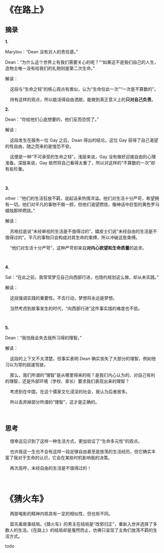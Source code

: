 # 《在路上》

## 摘录

**1.**

Marylou：“Dean 没有对人的责任感。”

Dean：“为什么这个世界上有我们需要关心的呢？”“如果这不是我们自己的人生，造物主唯一没有给我们的礼物则是第二次生命。”

解读：

    这段与“生命之轻”的核心观点有类似，认为“生命仅此一次”“一次是不算数的”。

    持有这样的观点，所以能活得自由洒脱，能做到真正意义上的**只对自己负责**。

**2.**    

Dean：“你给他们心底想要的，他们反而恐慌了。”

解读：

    这段发生在服务一位 Gay 之后，Dean 得出的结论。这位 Gay 获得了自己渴望的性自由，随之而来的是惶恐不安。

    这便是一种“不可承受的生命之轻”。浅层来说，Gay 没有做好迎接自由的心理准备。深层来说，Gay 依然将自己看得太重了，所以对这样的“不算数的一次”却有些珍重。

    

**3.**

other：“他们的生活狂放不羁，说起话来热情洋溢。他们对生活十分严苛，希望拥有一切。他们对平凡的事物不屑一顾，但他们渴望燃烧，像神话中巨型的黄色罗马蜡烛那样燃烧。”

解读：

    苏格拉底说“未经审视的生活是不值得过的”，嬉皮士们说“未经自由的生活是不值得过的”。平凡的事物只会构成对其生命的束缚，所以冲破这些束缚。

    “他们对生活十分严苛”，这种严苛却来自**对内心欲望和生命质量**的追求。

    

**4.**

Sal：“在此之前，我常常梦见自己向西部行进，也隐约规划这么做，却从未实践。”

解读：

    这段强调实践的重要性。不去行动，梦想将永远是梦想。

    当然考虑到故事发生的时代，“向西部行进”这件事实践的难度也不低。

    

**5.**

Dean：“我怕我会失去我所习得的理智。”

解读：

    这段的上下文不太清楚，但事实表明 Dean 确实丧失了大部分的理智，例如他习以为常的超速驾驶。

    那么，我们所谓的“理智”是从哪里得来的呢？是我们内心认为的、对自己有利的理智，还是外部环境（学校、家长）要求我们表现出来的理智？

    考虑到在中国，在这个儒家文化浸淫的社会，我认为后者居多。

    所以丢弃掉部分所谓的“理智”，这才是正确的。

    

## 思考

    很幸运见识到了这样一种生活方式，更加验证了“生命多元性”的观点。

    也许我这一生也不会有这样一段足够自由甚至是放荡的生活经历，但它确实丰富了我对于生命的认识，它会在某些时机影响我的决策。

    再次高呼，未经自由的生活是不值得过的！

    

# 《猜火车》

    两部电影的精神内核具有一定的相似性，但也有不同。

    首先看故事结局。《猜火车》的男主在结局是“改邪归正”，重新入世并选择了多数人的生活。《在路上》的结局却是戛然而止，仿佛只呈现了主角们放荡不羁的生活方式。

todo


